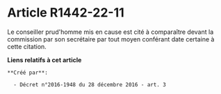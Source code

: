# Article R1442-22-11

Le conseiller prud'homme mis en cause est cité à comparaître devant la  commission par son secrétaire par tout moyen
conférant date certaine à  cette citation.

**Liens relatifs à cet article**

	**Créé par**:

	  - Décret n°2016-1948 du 28 décembre 2016 - art. 3
